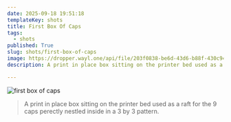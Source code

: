 ```yaml
---
date: 2025-09-18 19:51:18
templateKey: shots
title: First Box Of Caps
tags:
  - shots
published: True
slug: shots/first-box-of-caps
image: https://dropper.wayl.one/api/file/203f0838-be6d-43d6-b88f-430c940cb642.jpg
description: A print in place box sitting on the printer bed used as a raft for the 9 caps perectly nestled inside in a 3 by 3 pattern.

---
```


![first box of caps](https://dropper.wayl.one/api/file/203f0838-be6d-43d6-b88f-430c940cb642.jpg)

> A print in place box sitting on the printer bed used as a raft for the 9 caps perectly nestled inside in a 3 by 3 pattern.

